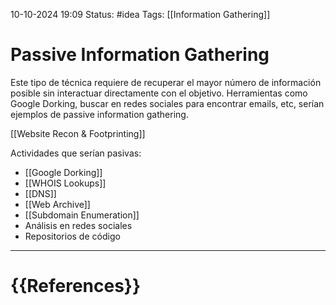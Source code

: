 10-10-2024 19:09
Status: #idea
Tags: [[Information Gathering]]

# Passive Information Gathering

Este tipo de técnica requiere de recuperar el mayor número de información posible sin interactuar directamente con el objetivo. Herramientas como Google Dorking, buscar en redes sociales para encontrar emails, etc, serían ejemplos de passive information gathering.

[[Website Recon & Footprinting]]

Actividades que serían pasivas:
- [[Google Dorking]]
- [[WHOIS Lookups]]
- [[DNS]]
- [[Web Archive]]
- [[Subdomain Enumeration]]
- Análisis en redes sociales
- Repositorios de código







---
# {{References}}